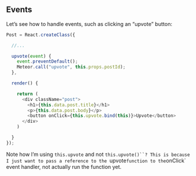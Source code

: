 ## Events

Let’s see how to handle events, such as clicking an “upvote” button:

```js
Post = React.createClass({

  //...

  upvote(event) {
    event.preventDefault();
    Meteor.call("upvote", this.props.postId);
  },

  render() {

    return (
      <div className="post">
        <h1>{this.data.post.title}</h1>
        <p>{this.data.post.body}</p>
        <button onClick={this.upvote.bind(this)}>Upvote</button>
      </div>
    )

  }
});
```

Note how I’m using `this.upvote` and not `this.upvote()``? This is because I just want to pass a reference to the `upvote` function to the `onClick` event handler, not actually run the function yet.
